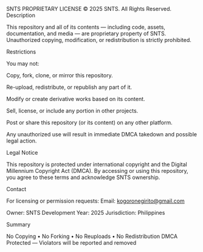 SNTS PROPRIETARY LICENSE © 2025 SNTS. All Rights Reserved. Description

This repository and all of its contents — including code, assets, documentation, and media — are proprietary property of SNTS. Unauthorized copying, modification, or redistribution is strictly prohibited.

Restrictions

You may not:

Copy, fork, clone, or mirror this repository.

Re-upload, redistribute, or republish any part of it.

Modify or create derivative works based on its content.

Sell, license, or include any portion in other projects.

Post or share this repository (or its content) on any other platform.

Any unauthorized use will result in immediate DMCA takedown and possible legal action.

Legal Notice

This repository is protected under international copyright and the Digital Millennium Copyright Act (DMCA). By accessing or using this repository, you agree to these terms and acknowledge SNTS ownership.

Contact

For licensing or permission requests: Email: kogoronegirito@gmail.com

Owner: SNTS Development Year: 2025 Jurisdiction: Philippines

Summary

No Copying • No Forking • No Reuploads • No Redistribution DMCA Protected — Violators will be reported and removed
